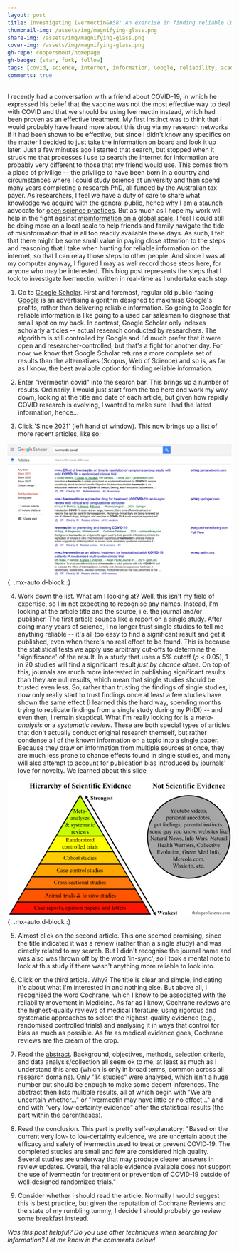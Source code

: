 ```yaml
---
layout: post
title: Investigating Ivermectin&#58; An exercise in finding reliable COVID information
thumbnail-img: /assets/img/magnifying-glass.png
share-img: /assets/img/magnifying-glass.png
cover-img: /assets/img/magnifying-glass.png
gh-repo: coopersmout/homepage
gh-badge: [star, fork, follow]
tags: [covid, science, internet, information, Google, reliability, academia]
comments: true
---
```


I recently had a conversation with a friend about COVID-19, in which he expressed his belief that the vaccine was not the most effective way to deal with COVID and that we should be using Ivermectin instead, which had been proven as an effective treatment. My first instinct was to think that I would probably have heard more about this drug via my research networks if it had been shown to be effective, but since I didn't know any specifics on the matter I decided to just take the information on board and look it up later. Just a few minutes ago I started that search, but stopped when it struck me that processes I use to search the internet for information are probably very different to those that my friend would use. This comes from a place of privilige -- the privilige to have been born in a country and circumstances where I could study science at university and then spend many years completing a research PhD, all funded by the Australian tax payer. As researchers, I feel we have a duty of care to share what knowledge we acquire with the general public, hence why I am a staunch advocate for [open science practices](https://coopersmout.com/openscience/). But as much as I hope my work will help in the fight against [misinformation on a global scale](https://coopersmout.com/2021-07-31-reliability-indices-for-the-internet/), I feel I could still be doing more on a local scale to help friends and family navigate the tide of misinformation that is all too readily available these days. As such, I felt that there might be some small value in paying close attention to the steps and reasoning that I take when hunting for reliable information on the internet, so that I can relay those steps to other people. And since I was at my computer anyway, I figured I may as well record those steps here, for anyone who may be interested. This blog post represents the steps that I took to investigate Ivermectin, written in real-time as I undertake each step. 

1. Go to [Google Scholar](https://scholar.google.com/). First and foremost, regular old public-facing [Google](https://www.google.com/) is an advertising algorithm designed to maximise Google's profits, rather than delivering reliable information. So going to Google for reliable information is like going to a used car salesman to diagnose that small spot on my back. In contrast, Google Scholar only indexes scholarly articles -- actual research conducted by researchers. The algorithm is still controlled by Google and I'd much prefer that it were open and researcher-controlled, but that's a fight for another day. For now, we know that Google Scholar returns a more complete set of results than the alternatives (Scopus, Web of Science) and so is, as far as I know, the best available option for finding reliable information.

2. Enter "ivermectin covid" into the search bar. This brings up a number of results. Ordinarily, I would just start from the top here and work my way down, looking at the title and date of each article, but given how rapidly COVID research is evolving, I wanted to make sure I had the latest information, hence...

3. Click 'Since 2021' (left hand of window). This now brings up a list of more recent articles, like so:

![Screenshot of my Ivermectin search](/assets/img/ivermectin-covid.png){: .mx-auto.d-block :}

4. Work down the list. What am I looking at? Well, this isn't my field of expertise, so I'm not expecting to recognise any names. Instead, I'm looking at the article title and the source, i.e. the journal and/or publisher. The first article sounds like a report on a single study. After doing many years of science, I no longer trust single studies to tell me anything reliable -- it's all too easy to find a significant result and get it published, even when there's no real effect to be found. This is because the statistical tests we apply use arbitrary cut-offs to determine the 'significance' of the result. In a study that uses a 5% cutoff (_p_ < 0.05), 1 in 20 studies will find a significant result _just by chance alone_. On top of this, journals are much more interested in publishing significant results than they are null results, which mean that single studies should be trusted even less. So, rather than trusting the findings of single studies, I now only really start to trust findings once at least a few studies have shown the same effect (I learned this the hard way, spending months trying to replicate findings from a single study during my PhD!) -- and even then, I remain skeptical. What I'm really looking for is a _meta-analysis_ or a _systematic review_. These are both special types of articles that don't actually conduct original research themself, but rather condense all of the known information on a topic into a single paper. Because they draw on information from multiple sources at once, they are much less prone to chance effects found in single studies, and many will also attempt to account for publication bias introduced by journals' love for novelty. We learned about this slide 

![The hierarchy of scientific evidence](/assets/img/hierarchy-of-evidence.png){: .mx-auto.d-block :}

5. Almost click on the second article. This one seemed promising, since the title indicated it was a review (rather than a single study) and was directly related to my search. But I didn't recognise the journal name and was also was thrown off by the word 'in-sync', so I took a mental note to look at this study if there wasn't anything more reliable to look into.

6. Click on the third article. Why? The title is clear and simple, indicating it's about what I'm interested in and nothing else. But above all, I recognised the word Cochrane, which I know to be associated with the reliability movement in Medicine. As far as I know, Cochrane reviews are the highest-quality reviews of medical literature, using rigorous and systematic approaches to select the highest-quality evidence (e.g., randomised controlled trials) and analysing it in ways that control for bias as much as possible. As far as medical evidence goes, Cochrane reviews are the cream of the crop.

7. Read the [abstract](https://doi.org/10.1002/14651858.CD015017.pub2). Background, objectives, methods, selection criteria, and data analysis/collection all seem ok to me, at least as much as I understand this area (which is only in broad terms, common across all research domains). Only "14 studies" were analysed, which isn't a huge number but should be enough to make some decent inferences. The abstract then lists multiple results, all of which begin with "We are uncertain whether..." or "Ivermectin may have little or no effect..." and end with "very low-certainty evidence" after the statistical results (the part within the parentheses).

8. Read the conclusion. This part is pretty self-explanatory: "Based on the current very low‐ to low‐certainty evidence, we are uncertain about the efficacy and safety of ivermectin used to treat or prevent COVID‐19. The completed studies are small and few are considered high quality. Several studies are underway that may produce clearer answers in review updates. Overall, the reliable evidence available does not support the use of ivermectin for treatment or prevention of COVID‐19 outside of well‐designed randomized trials."

9. Consider whether I should read the article. Normally I would suggest this is best practice, but given the reputation of Cochrane Reviews and the state of my rumbling tummy, I decide I should probably go review some breakfast instead.


_Was this post helpful? Do you use other techniques when searching for information? Let me know in the comments below!_
